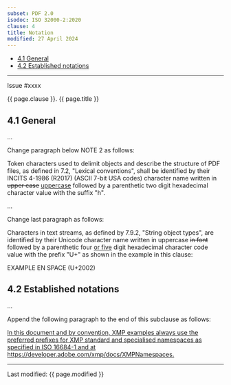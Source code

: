 ```yaml
---
subset: PDF 2.0
isodoc: ISO 32000-2:2020
clause: 4
title: Notation
modified: 27 April 2024
---
```


<ul class="noprint">
    <li><a href="#H4.1">4.1 General</a>
    </li>
    <li><a href="#H4.2">4.2 Established notations</a>
    </li>
</ul>
<hr>

<link rel="stylesheet" href="../assets/iso-style.css">
<div class="isostyle">
<div class="fixedpopup" id="issuelink">
    Issue #xxxx
</div>

<p class="fake-h1">{{ page.clause }}. {{ page.title }}</p>

<h2 id="H4.1">4.1 General</h2>

<p>...</p>

<p class="location">Change paragraph below NOTE 2 as follows:</p>

<p>
Token characters used to delimit objects and describe the structure of PDF files, as defined in 7.2, "Lexical conventions", shall be
identified by their INCITS 4-1986 (R2017) (ASCII 7-bit USA codes) character name written in <del onMouseEnter="mouseEnter(this)" data-issue="75" data-iso="approved">
upper case</del> <ins onMouseEnter="mouseEnter(this)" data-issue="75" data-iso="approved">uppercase</ins> followed by a parenthetic
two digit hexadecimal character value with the suffix "h".
</p>

<p>...</p>

<p class="location">Change last paragraph as follows:</p>

<p>
Characters in text streams, as defined by 7.9.2, "String object types", are identified by their Unicode character name written in uppercase
<del onMouseEnter="mouseEnter(this)" data-issue="75" data-iso="approved">in font</del> followed by a parenthetic four
<ins onMouseEnter="mouseEnter(this)" data-issue="75" data-iso="approved">or five</ins>
digit hexadecimal character code value with the prefix "U+" as shown in the example in this clause:
</p>

<p class="hangingindent">EXAMPLE  EN SPACE (U+2002)</p>

<h2 id="H4.2">4.2 Established notations</h2>

<p>...</p>

<p class="location">Append the following paragraph to the end of this subclause as follows:</p>

<p><ins onMouseEnter="mouseEnter(this)" data-issue="397">
In this document and by convention, XMP examples always use the preferred prefixes for XMP standard and specialised namespaces as specified in ISO 16684-1 and at <a href="https://developer.adobe.com/xmp/docs/XMPNamespaces">https://developer.adobe.com/xmp/docs/XMPNamespaces</a>.
</ins></p>

</div>


<hr>
<p class="footnote">Last modified: {{ page.modified }}</p>
